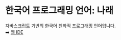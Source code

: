 # 한국어 프로그래밍 언어: 나래
자바스크립트 기반의 한국어 친화적 프로그래밍 언어입니다. <br>
➡️ [웹 IDE](https://YoungWoo-Ji.github.io/Korean-Programming-Language/)  

